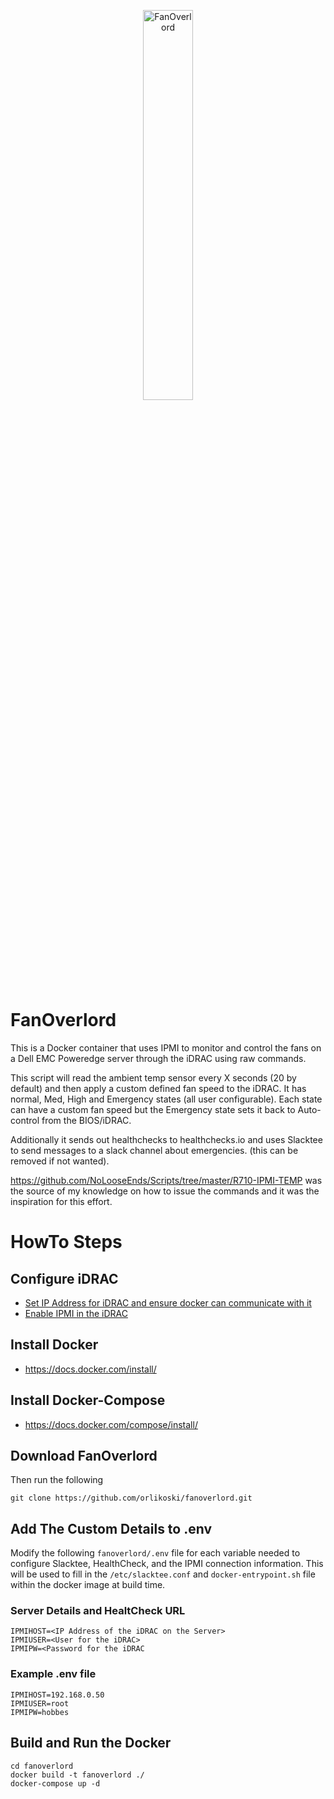 <p align="center">
    <img src="https://raw.githubusercontent.com/justin-himself/docker-autobuild/master/fanoverlord/icon.png" width="40%" height="40%" alt="FanOverlord">
</p>

# FanOverlord
This is a Docker container that uses IPMI to monitor and control the fans on a Dell EMC Poweredge server through the iDRAC using raw commands.

This script will read the ambient temp sensor every X seconds (20 by default) and then apply a custom defined fan speed to the iDRAC. It has normal, Med, High and Emergency states (all user configurable). Each state can have a custom fan speed but the Emergency state sets it back to Auto-control from the BIOS/iDRAC.

Additionally it sends out healthchecks to healthchecks.io and uses Slacktee to send messages to a slack channel about emergencies. (this can be removed if not wanted).

https://github.com/NoLooseEnds/Scripts/tree/master/R710-IPMI-TEMP was the source of my knowledge on how to issue the commands and it was the inspiration for this effort.

# HowTo Steps
## Configure iDRAC
 - [Set IP Address for iDRAC and ensure docker can communicate with it](https://docs.extrahop.com/current/configure-i-drac/)
 - [Enable IPMI in the iDRAC ](http://www.fucking-it.com/articles/dell-idrac/214-dell-idrac-configure-ipmi)

## Install Docker
 - https://docs.docker.com/install/

## Install Docker-Compose
 - https://docs.docker.com/compose/install/

## Download FanOverlord
Then run the following
```
git clone https://github.com/orlikoski/fanoverlord.git
```

## Add The Custom Details to .env
Modify the following `fanoverlord/.env` file for each variable needed to configure Slacktee, HealthCheck, and the IPMI connection information. This will be used to fill in the `/etc/slacktee.conf` and `docker-entrypoint.sh` file within the docker image at build time.

### Server Details and HealtCheck URL
```
IPMIHOST=<IP Address of the iDRAC on the Server>
IPMIUSER=<User for the iDRAC>
IPMIPW=<Password for the iDRAC
```

### Example .env file
```
IPMIHOST=192.168.0.50
IPMIUSER=root
IPMIPW=hobbes
```

## Build and Run the Docker
```
cd fanoverlord
docker build -t fanoverlord ./
docker-compose up -d
```
